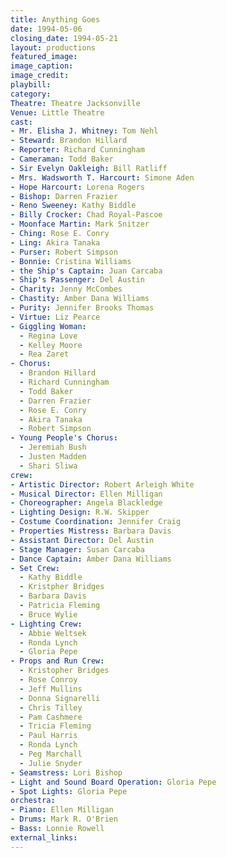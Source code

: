 ```yaml
---
title: Anything Goes
date: 1994-05-06
closing_date: 1994-05-21
layout: productions
featured_image:
image_caption:
image_credit:
playbill:
category:
Theatre: Theatre Jacksonville
Venue: Little Theatre
cast:
- Mr. Elisha J. Whitney: Tom Nehl
- Steward: Brandon Hillard
- Reporter: Richard Cunningham
- Cameraman: Todd Baker
- Sir Evelyn Oakleigh: Bill Ratliff
- Mrs. Wadsworth T. Harcourt: Simone Aden
- Hope Harcourt: Lorena Rogers
- Bishop: Darren Frazier
- Reno Sweeney: Kathy Biddle
- Billy Crocker: Chad Royal-Pascoe
- Moonface Martin: Mark Snitzer
- Ching: Rose E. Conry
- Ling: Akira Tanaka
- Purser: Robert Simpson
- Bonnie: Cristina Williams
- the Ship's Captain: Juan Carcaba
- Ship's Passenger: Del Austin
- Charity: Jenny McCombes
- Chastity: Amber Dana Williams
- Purity: Jennifer Brooks Thomas
- Virtue: Liz Pearce
- Giggling Woman:
  - Regina Love
  - Kelley Moore
  - Rea Zaret
- Chorus:
  - Brandon Hillard
  - Richard Cunningham
  - Todd Baker
  - Darren Frazier
  - Rose E. Conry
  - Akira Tanaka
  - Robert Simpson
- Young People's Chorus:
  - Jeremiah Bush
  - Justen Madden
  - Shari Sliwa
crew:
- Artistic Director: Robert Arleigh White
- Musical Director: Ellen Milligan
- Choreographer: Angela Blackledge
- Lighting Design: R.W. Skipper
- Costume Coordination: Jennifer Craig
- Properties Mistress: Barbara Davis
- Assistant Director: Del Austin
- Stage Manager: Susan Carcaba
- Dance Captain: Amber Dana Williams
- Set Crew:
  - Kathy Biddle
  - Kristpher Bridges
  - Barbara Davis
  - Patricia Fleming
  - Bruce Wylie
- Lighting Crew:
  - Abbie Weltsek
  - Ronda Lynch
  - Gloria Pepe
- Props and Run Crew:
  - Kristopher Bridges
  - Rose Conroy
  - Jeff Mullins
  - Donna Signarelli
  - Chris Tilley
  - Pam Cashmere
  - Tricia Fleming
  - Paul Harris
  - Ronda Lynch
  - Peg Marchall
  - Julie Snyder
- Seamstress: Lori Bishop
- Light and Sound Board Operation: Gloria Pepe
- Spot Lights: Gloria Pepe
orchestra:
- Piano: Ellen Milligan
- Drums: Mark R. O'Brien
- Bass: Lonnie Rowell
external_links:
---
```

